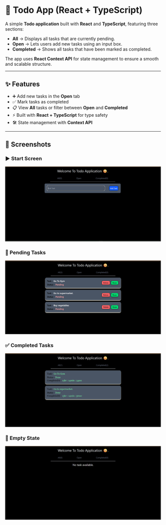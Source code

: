 # 📝 Todo App (React + TypeScript)

A simple **Todo application** built with **React** and **TypeScript**, featuring three sections:

- **All** → Displays all tasks that are currently pending.
- **Open** → Lets users add new tasks using an input box.
- **Completed** → Shows all tasks that have been marked as completed.

The app uses **React Context API** for state management to ensure a smooth and scalable structure.

---

## ✨ Features

- ➕ Add new tasks in the **Open** tab
- ✅ Mark tasks as completed
- 📋 View **All** tasks or filter between **Open** and **Completed**
- ⚡ Built with **React + TypeScript** for type safety
- 🛠️ State management with **Context API**

---

## 📸 Screenshots

### ▶️ Start Screen

![Start Screen](./screenshots/start.png)

### 📝 Pending Tasks

![Pending Tasks](./screenshots/pending-tasks.png)

### ✅ Completed Tasks

![Completed Tasks](./screenshots/completed-tasks.png)

### 🚫 Empty State

![Empty State](./screenshots/empty-tasks.png)
